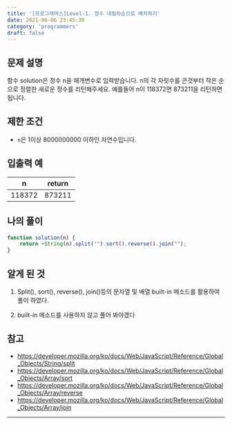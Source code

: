 ```yaml
---
title: '[프로그래머스]Level-1. 정수 내림차순으로 배치하기'
date: 2021-06-06 23:45:30
category: 'programmers'
draft: false
---
```


## 문제 설명

함수 solution은 정수 n을 매개변수로 입력받습니다. n의 각 자릿수를 큰것부터 작은 순으로 정렬한 새로운 정수를 리턴해주세요. 예를들어 n이 118372면 873211을 리턴하면 됩니다.

## 제한 조건

* `n`은 1이상 8000000000 이하인 자연수입니다.



## 입출력 예

| n      | return |
| ------ | :----: |
| 118372 | 873211 |



## 나의 풀이

```javascript
function solution(n) {
    return +String(n).split("").sort().reverse().join("");
}
```

## 알게 된 것

1. Split(), sort(), reverse(), join()등의 문자열 및 배열 built-in 메소드를 활용하여 풀이 하였다.

2. built-in 메소드를 사용하지 않고 풀어 봐야겠다

## 참고

* https://developer.mozilla.org/ko/docs/Web/JavaScript/Reference/Global_Objects/String/split
* https://developer.mozilla.org/ko/docs/Web/JavaScript/Reference/Global_Objects/Array/sort
* https://developer.mozilla.org/ko/docs/Web/JavaScript/Reference/Global_Objects/Array/reverse
* https://developer.mozilla.org/ko/docs/Web/JavaScript/Reference/Global_Objects/Array/join

---

